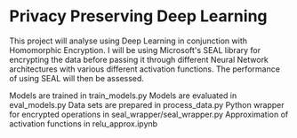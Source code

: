 # Privacy Preserving Deep Learning
This project will analyse using Deep Learning in conjunction with Homomorphic Encryption. I will be using Microsoft's SEAL library for encrypting the data before passing it through different Neural Network architectures with various different activation functions. The performance of using SEAL will then be assessed.   

Models are trained in train_models.py
Models are evaluated in eval_models.py
Data sets are prepared in process_data.py
Python wrapper for encrypted operations in seal_wrapper/seal_wrapper.py
Approximation of activation functions in relu_approx.ipynb
